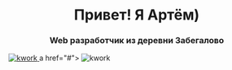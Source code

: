 
<div id="header" align="center">
  <h1>Привет! Я Артём)</h1>
  <h3>Web разработчик из деревни Забегалово</h3>
</div>

<div id="socials align="center">
  <a href="#">
    <img src="https://i.ibb.co/whr4hkgn/b-62ec40f3d8246.jpg](https://i.ibb.co/VkBCkx5/scale-1200.png" alt="kwork">
  </a>
  a href="#">
    <img src="https://i.ibb.co/whr4hkgn/b-62ec40f3d8246.jpg" alt="kwork">
  </a>
</div>

<!-- Статистика 
[![Top Langs](https://github-readme-stats.vercel.app/api/top-langs/?username=sweetconsole&layout=compact)](https://github.com/anuraghazra/github-readme-stats)
-->
